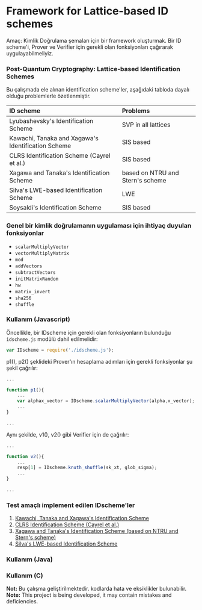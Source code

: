 Framework for Lattice-based ID schemes 
=====================================

Amaç: Kimlik Doğrulama şemaları için bir framework oluşturmak. Bir ID scheme'i, Prover ve Verifier için gerekli olan fonksiyonları çağırarak uygulayabilmeliyiz. 

### Post-Quantum Cryptography: Lattice-based Identification Schemes
Bu çalışmada ele alınan identification scheme'ler, aşağıdaki tabloda dayalı olduğu problemlerle özetlenmiştir.

| ID scheme                                          | Problems 						|
|:---------------------------------------------------|:---------------------------------|
| Lyubashevsky's Identification Scheme               | SVP in all lattices              |
| Kawachi, Tanaka and Xagawa's Identification Scheme | SIS based              			|
| CLRS Identification Scheme (Cayrel et al.)         | SIS based                        |
| Xagawa and Tanaka's Identification Scheme          | based on NTRU and Stern's scheme |
| Silva's LWE-based Identification Scheme                | LWE 								|
| Soysaldi's Identification Scheme                          | SIS based 						|


### Genel bir kimlik doğrulamanın uygulaması için ihtiyaç duyulan fonksiyonlar
- `scalarMultiplyVector`
- `vectorMultiplyMatrix`
- `mod`
- `addVectors`
- `subtractVectors`
- `initMatrixRandom`
- `hw`
- `matrix_invert`
- `sha256`
- `shuffle`

### Kullanım (Javascript)
Öncellikle, bir IDscheme için gerekli olan fonksiyonların bulunduğu `idscheme.js` modülü dahil edilmelidir:

```javascript
var IDscheme = require('./idscheme.js');
```

p1(), p2() şeklideki Prover'ın hesaplama adımları için gerekli fonksiyonlar şu şekil çağrılır:

```javascript
...

function p1(){
	...
	var alphax_vector = IDscheme.scalarMultiplyVector(alpha,x_vector);
	...
}

... 
```

Aynı şekilde, v1(), v2() gibi Verifier için de çağrılır:

```javascript
...

function v2(){
	...
	resp[1] = IDscheme.knuth_shuffle(sk_xt, glob_sigma);
	...
}

...
``` 

### Test amaçlı implement edilen IDscheme'ler
1. [Kawachi, Tanaka and Xagawa's Identification Scheme]
2. [CLRS Identification Scheme (Cayrel et al.)]
3. [Xagawa and Tanaka's Identification Scheme (based on NTRU and Stern's scheme)]
4. [Silva's LWE-based Identification Scheme]


[Kawachi, Tanaka and Xagawa's Identification Scheme]: ./id-schemes-js/test/xagawa-test.js
[CLRS Identification Scheme (Cayrel et al.)]: ./id-schemes-js/test/clrs-test.js
[Xagawa and Tanaka's Identification Scheme (based on NTRU and Stern's scheme)]: ./id-schemes-js/test/xagawa-ntru-test.js
[Silva's LWE-based Identification Scheme]: ./id-schemes-js/test/lwe-based-idscheme.js

### Kullanım (Java)

### Kullanım (C)



**Not:** Bu çalışma geliştirilmektedir. kodlarda hata ve eksiklikler bulunabilir.  
**Note:** This project is being developed, it may contain mistakes and deficiencies.  
